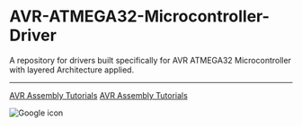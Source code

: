 # AVR-ATMEGA32-Microcontroller-Driver
A repository for drivers built specifically for AVR ATMEGA32 Microcontroller with layered Architecture applied.
___

[AVR Assembly Tutorials](http://www.rjhcoding.com/avr-asm-tutorials.php)
[AVR Assembly Tutorials](https://github.com/aagontuk/cheatsheets/blob/master/AVR_assembly_programming.md)


![Google icon](http://www.rjhcoding.com/images/toddler-crying.jpg)
